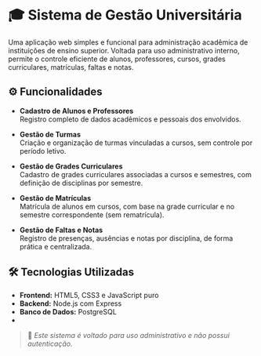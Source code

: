 # 🎓 Sistema de Gestão Universitária

Uma aplicação web simples e funcional para administração acadêmica de instituições de ensino superior. Voltada para uso administrativo interno, permite o controle eficiente de alunos, professores, cursos, grades curriculares, matrículas, faltas e notas.

## ⚙️ Funcionalidades

- **Cadastro de Alunos e Professores**  
  Registro completo de dados acadêmicos e pessoais dos envolvidos.

- **Gestão de Turmas**  
  Criação e organização de turmas vinculadas a cursos, sem controle por período letivo.

- **Gestão de Grades Curriculares**  
  Cadastro de grades curriculares associadas a cursos e semestres, com definição de disciplinas por semestre.

- **Gestão de Matrículas**  
  Matrícula de alunos em cursos, com base na grade curricular e no semestre correspondente (sem rematrícula).

- **Gestão de Faltas e Notas**  
  Registro de presenças, ausências e notas por disciplina, de forma prática e centralizada.

## 🛠️ Tecnologias Utilizadas

- **Frontend:** HTML5, CSS3 e JavaScript puro    
- **Backend:** Node.js com Express  
- **Banco de Dados:** PostgreSQL 
- 

> 🔐 *Este sistema é voltado para uso administrativo e não possui autenticação.*

